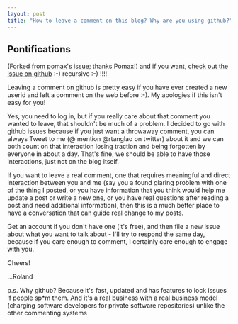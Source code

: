 ```yaml
---
layout: post
title: "How to leave a comment on this blog? Why are you using github?"
---
```


## Pontifications

([Forked from pomax's issue](https://github.com/Pomax/pomax.github.io/issues/1); thanks Pomax!) and if you want, [check out the issue on github](https://github.com/rtanglao/rtDOTcom/issues/2) :-) recursive :-) !!!!

Leaving a comment on github is pretty easy if you have ever created a new userid and left a comment on the web before :-).  My apologies if this isn't easy for you!

Yes, you need to log in, but if you really care about that comment you wanted to leave, that shouldn't be much of a problem. I decided to go with github issues because if you just want a throwaway comment, you can always Tweet to me (@ mention @rtanglao on twitter)  about it and we can both count on that interaction losing traction and being forgotten by everyone in about a day. That's fine, we should be able to have those interactions, just not on the blog itself.

If you want to leave a real comment, one that requires meaningful and direct interaction between you and me (say you a found glaring problem with one of the thing I posted, or you have information that you think would help me update a post or write a new one, or you have real questions after reading a post and need additional information), then this is a much better place to have a conversation that can guide real change to my posts.

Get an account if you don't have one (it's free), and then file a new issue about what you want to talk about - I'll try to respond the same day, because if you care enough to comment, I certainly care enough to engage with you.

Cheers!

...Roland 

p.s. Why github? Because it's fast, updated and has features to lock issues if people sp*m them. And it's a real business with a real business model (charging software developers for private software repositories)  unlike the other commenting systems